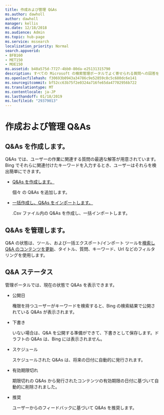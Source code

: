 ```yaml
---
title: 作成および管理 Q&As
ms.author: dawholl
author: dawholl
manager: kellis
ms.date: 12/18/2018
ms.audience: Admin
ms.topic: hub-page
ms.service: mssearch
localization_priority: Normal
search.appverid:
- BFB160
- MET150
- MOE150
ms.assetid: b40a575d-7727-4bb0-80da-e25131315790
description: すべての Microsoft の検索管理ポータルでよく寄せられる質問への回答を作成する方法の概要
ms.openlocfilehash: f30693b0943a34786c9e52859c8c5c680dc6e141
ms.sourcegitcommit: bf52cc63b75f2e0324a716fe65da47702956b722
ms.translationtype: MT
ms.contentlocale: ja-JP
ms.lasthandoff: 01/18/2019
ms.locfileid: "29379013"
---
```

# <a name="create-and-manage-qas"></a>作成および管理 Q&As

## <a name="create-qas"></a>Q&As を作成します。

Q&As では、ユーザーの作業に関連する質問の最適な解答が用意されています。Bing でそれらに関連付けたキーワードを入力するとき、ユーザーはそれらを検出簡単にできます。
  
- [Q&As を作成します。](create-qas.md)
    
    個々 の Q&As を追加します。
    
- [一括作成し、Q&As をインポートします。](bulk-create-qas.md)
    
    .Csv ファイル内の Q&As を作成し、一括インポートします。
    
## <a name="manage-qas"></a>Q&As を管理します。

Q&A の状態は、ツール、および一括エクスポート/インポート ツールを[検索し Q&A のコンテンツを更新](manage-qas.md)、タイトル、質問、キーワード、Url などのフィルタ リングを使用します。
  
## <a name="qa-status"></a>Q&A ステータス

管理ポータルでは、現在の状態で Q&As を表示できます。
  
- 公開日
    
    権限を持つユーザーがキーワードを検索すると、Bing の検索結果で公開されている Q&As が表示されます。
    
- 下書き
    
    いない場合は、Q&A を公開する準備ができて、下書きとして保存します。ドラフトの Q&As は、Bing には表示されません。
    
- スケジュール
    
    スケジュールされた Q&As は、将来の日付に自動的に発行されます。
    
- 有効期限切れ
    
    期限切れの Q&As から発行されたコンテンツの有効期限の日付に基づいて自動的に削除されました。
    
- 推奨
    
    ユーザーからのフィードバックに基づいて Q&As を推奨します。

  

